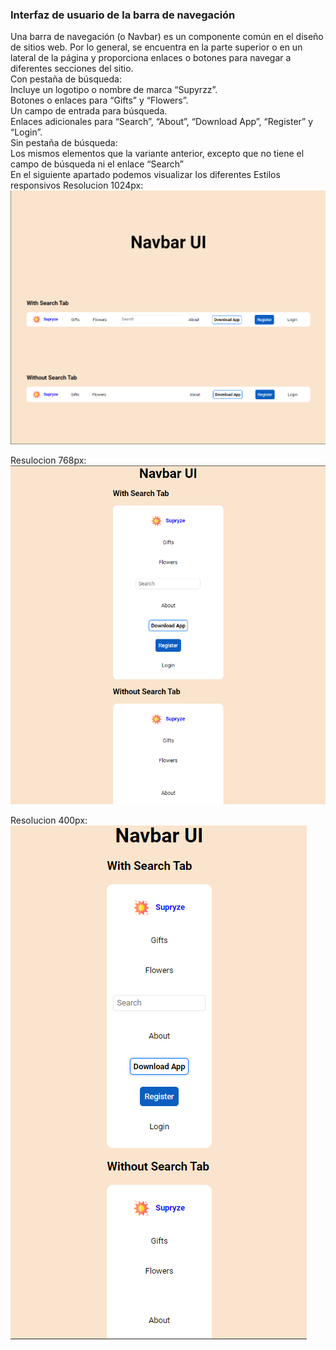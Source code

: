 ### Interfaz de usuario de la barra de navegación
Una barra de navegación (o Navbar) es un componente común en el diseño de sitios web. Por lo general, se encuentra en la parte superior o en un lateral de la página y proporciona enlaces o botones para navegar a diferentes secciones del sitio.<br>
Con pestaña de búsqueda:<br>
Incluye un logotipo o nombre de marca “Supyrzz”.<br>
Botones o enlaces para “Gifts” y “Flowers”.<br>
Un campo de entrada para búsqueda.<br>
Enlaces adicionales para “Search”, “About”, “Download App”, “Register” y “Login”.<br>
Sin pestaña de búsqueda:<br>
Los mismos elementos que la variante anterior, excepto que no tiene el campo de búsqueda ni el enlace “Search” <br>
En el siguiente apartado podemos visualizar los diferentes Estilos responsivos
Resolucion 1024px:
<img src="img/Captura-1.png">
  
Resulocion 768px:
<img src="img/Captura-2.png">
  
Resolucion 400px: <br>
<img src="img/Captura-3.png"> 
